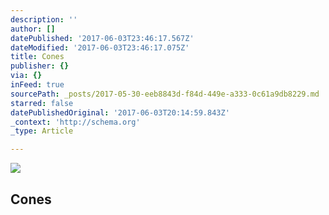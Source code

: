 ```yaml
---
description: ''
author: []
datePublished: '2017-06-03T23:46:17.567Z'
dateModified: '2017-06-03T23:46:17.075Z'
title: Cones
publisher: {}
via: {}
inFeed: true
sourcePath: _posts/2017-05-30-eeb8843d-f84d-449e-a333-0c61a9db8229.md
starred: false
datePublishedOriginal: '2017-06-03T20:14:59.843Z'
_context: 'http://schema.org'
_type: Article

---
```

![](https://the-grid-user-content.s3-us-west-2.amazonaws.com/42b749be-5550-4c2d-804f-2b2980ff090c.jpg)

## Cones